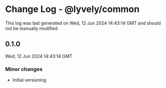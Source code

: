 # Change Log - @lyvely/common

This log was last generated on Wed, 12 Jun 2024 14:43:14 GMT and should not be manually modified.

## 0.1.0
Wed, 12 Jun 2024 14:43:14 GMT

### Minor changes

- Initial versioning

